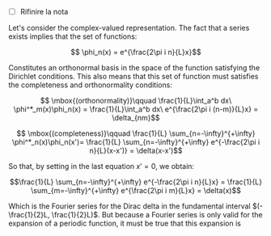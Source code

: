 - [ ] Rifinire la nota

Let's consider the complex-valued representation. The fact that a series exists implies that the set of functions:

$$ \phi_n(x) =  e^{\frac{2\pi i n}{L}x}$$

Constitutes an orthonormal basis in the space of the function satisfying the Dirichlet conditions. This also means that this set of function must satisfies the completeness and orthonormality conditions:

$$ \mbox{(orthonormality)}\qquad \frac{1}{L}\int_a^b dx\ \phi^*_m(x)\phi_n(x) = \frac{1}{L}\int_a^b dx\   e^{\frac{2\pi i (n-m)}{L}x} = \delta_{nm}$$

$$ \mbox{(completeness)}\qquad \frac{1}{L} \sum_{n=-\infty}^{+\infty} \phi^*_n(x)\phi_n(x')= \frac{1}{L} \sum_{n=-\infty}^{+\infty} e^{-\frac{2\pi i n}{L}(x-x')} = \delta(x-x')$$

So that, by setting in the last equation $x'=0$, we obtain: 

$$\frac{1}{L} \sum_{n=-\infty}^{+\infty} e^{-\frac{2\pi i n}{L}x} = \frac{1}{L} \sum_{m=-\infty}^{+\infty} e^{\frac{2\pi i m}{L}x} =  \delta(x)$$

Which is the Fourier series for the Dirac delta in the fundamental interval $(-\frac{1}{2}L, \frac{1}{2}L)$. But because a Fourier series is only valid for the expansion of a periodic function, it must be true that this expansion is